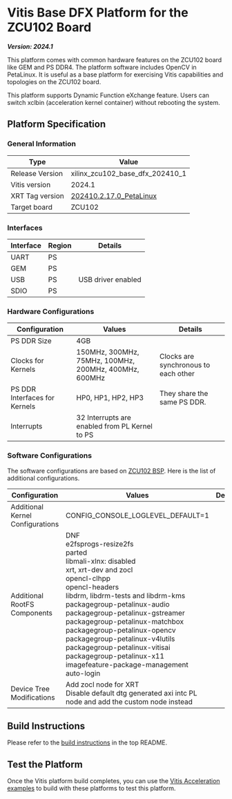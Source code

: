 # Vitis Base DFX Platform for the ZCU102 Board

***Version: 2024.1***

This platform comes with common hardware features on the ZCU102 board like GEM and PS DDR4. The platform software includes OpenCV in PetaLinux. It is useful as a base platform for exercising Vitis capabilities and topologies on the ZCU102 board.

This platform supports Dynamic Function eXchange feature. Users can switch xclbin (acceleration kernel container) without rebooting the system.

## Platform Specification

### General Information

| Type              | Value                           |
| ----------------- | ---------------------------     |
| Release Version   | xilinx_zcu102_base_dfx_202410_1 |
| Vitis version     | 2024.1                          |
| XRT Tag version   | [202410.2.17.0_PetaLinux](https://github.com/Xilinx/XRT/releases/tag/202410.2.17.0_Petalinux)                |
| Target board      | ZCU102                          |

### Interfaces

| Interface | Region | Details            |
| --------- | ------ | ------------------ |
| UART      | PS     |                    |
| GEM       | PS     |                    |
| USB       | PS     | USB driver enabled |
| SDIO      | PS     |                    |

### Hardware Configurations

| Configuration                 | Values                                                | Details                               |
| ----------------------------- | ----------------------------------------------------- | ------------------------------------|
| PS DDR Size                   | 4GB                                                   |                                     |
| Clocks for Kernels            | 150MHz, 300MHz, 75MHz, 100MHz, 200MHz, 400MHz, 600MHz | Clocks are synchronous to each other|
| PS DDR Interfaces for Kernels | HP0, HP1, HP2, HP3                                    | They share the same PS DDR.         |
| Interrupts                    | 32 Interrupts are enabled from PL Kernel to PS        |                                     |

### Software Configurations

The software configurations are based on [ZCU102 BSP](https://www.xilinx.com/support/download/index.html/content/xilinx/en/downloadNav/embedded-design-tools.html). Here is the list of additional configurations.

| Configuration                    | Values                                                       | Details |
| -------------------------------- | ------------------------------------------------------------ | ------- |
| Additional Kernel Configurations | CONFIG_CONSOLE_LOGLEVEL_DEFAULT=1                            |         |
| Additional RootFS Components     | DNF<br />e2fsprogs-resize2fs<br />parted<br />libmali-xlnx: disabled<br />xrt, xrt-dev and zocl<br />opencl-clhpp<br />opencl-headers<br />libdrm, libdrm-tests and libdrm-kms<br />packagegroup-petalinux-audio<br />packagegroup-petalinux-gstreamer<br />packagegroup-petalinux-matchbox<br />packagegroup-petalinux-opencv<br />packagegroup-petalinux-v4lutils<br />packagegroup-petalinux-vitisai<br />packagegroup-petalinux-x11<br />imagefeature-package-management<br />auto-login |         |
| Device Tree Modifications        | Add zocl node for XRT<br />Disable default dtg generated axi intc PL node and add the custom node instead |         |

## Build Instructions

Please refer to the [build instructions](../../README.md#build-instructions) in the top README.

## Test the Platform

Once the Vitis platform build completes, you can use the [Vitis Acceleration examples](https://github.com/Xilinx/Vitis_Accel_Examples) to build with these platforms to test this platform.
